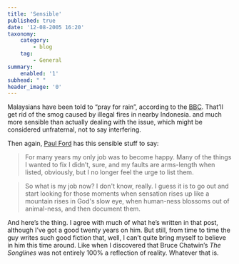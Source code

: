 ```yaml
---
title: 'Sensible'
published: true
date: '12-08-2005 16:20'
taxonomy:
    category:
        - blog
    tag:
        - General
summary:
    enabled: '1'
subhead: " "
header_image: '0'
---
```


Malaysians have been told to “pray for rain”, according to the [BBC](http://news.bbc.co.uk/1/hi/world/asia-pacific/4144242.stm). That’ll get rid of the smog caused by illegal fires in nearby Indonesia. and much more sensible than actually dealing with the issue, which might be considered unfraternal, not to say interfering.

Then again, [Paul Ford](https://www.ftrain.com/) has this sensible stuff to say:

> For many years my only job was to become happy. Many of the things I wanted to fix I didn’t, sure, and my faults are arms-length when listed, obviously, but I no longer feel the urge to list them.

> So what is my job now? I don't know, really. I guess it is to go out and start looking for those moments when sensation rises up like a mountain rises in God's slow eye, when human-ness blossoms out of animal-ness, and then document them.

And here’s the thing. I agree with much of what he’s written in that post, although I’ve got a good twenty years on him. But still, from time to time the guy writes such good fiction that, well, I can’t quite bring myself to believe in him this time around. Like when I discovered that Bruce Chatwin’s _The Songlines_ was not entirely 100% a reflection of reality. Whatever that is.
